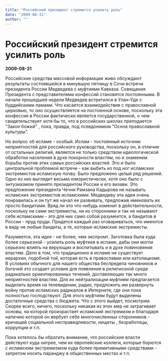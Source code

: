 ```yaml
---
title: "Российский президент стремится усилить роль"
date: "2009-08-31"
author: ""
---
```


# Российский президент стремится усилить роль

**2009-08-31** 

Российские средства массовой информации живо обсуждают результаты состоявшейся в минувшую пятницу в Сочи встречи президента России Медведева с муфтиями Кавказа. Совещания Президента с представителями конфессий становятся постоянными. В начали прошедшей недели Медведев встретился в Улан-Уде с буддийскими ламами. Что касается взаимодействия с православной церковью, то оно осуществляется на постоянной основе, поскольку эта конфессия в России фактически является государственной, о чем свидетельствует хотя бы то, что в российских школах преподается "Закон божий" , пока, правда, под псевдонимом "Основ православной культуры".

Но вопрос об исламе - особый. Ислам - постоянный источник неприятностей для российского руководства, поскольку он, в отличие от остальных религий, является не только средством идеологической обработки населения в духе покорности властям, но и знаменем борьбы против этих самых российских властей. Это и было центральной проблемой встречи - как выбить из под ног исламских экстремистов исламскую почву. Было предложено целый ряд решений. Одно из них выглядит весьма юмористически, хотя оно было с энтузиазмом принято президентом России и его визави. Это предложение президента Чечни Рамзана Кадырова не называть исламских экстремистов исламскими. Медведеву эта идея очень понравилась и он тут же начал ее развивать, предложив именовать их просто бандитами. Вряд ли это что нибудь изменит в действительности, поскольку ни сами экстремисты, ни их сторонники и так не называют себя исламскими - это для них само собой разумеется, а бандитов в России - пруд пруди. Придется каждый раз оговариваться, что имеются в виду не любые бандиты, а те, которые исламские экстремисты.

Разумеется, эта идея - не более, чем экспромт. Заготовка была куда более серьезной - усилить роль муфтиев в исламе, дабы они могли серьезно влиять на верующих и воспитывать и в духе повиновения властям. Дело в том, что традиционно в исламе не существует иерархии, подобной той, которая есть в православии или католицизме. В условиях обычного для нашего общества беспредела чиновников и богачей это создает условия для появления в религиозной среде радикально ориентированных течений, доставляющих так много неприятностей властям. Для их нейтрализации муфтиям предлагается выделить время на телевидении, радио, предложить им развернуть войну против исламских радикалов в Интернете, где они пока полностью господствуют. Для этого муфтиям будут выделены достаточные средства с бюджета. Что с этого выйдет, посмотрим. Скорее всего, ничего, поскольку никакая из этих мер не затрагивает основы, на которой произрастает исламский экстремизм и благодаря наличию которой он вербует себе многочисленных сторонников - кричащей социальной несправедливости, нищеты , безработицы, коррупции и т.п.

Пока хотелось бы обратить внимание, что российские власти действуют куда хитрее, чем их европейские коллеги, которые борются с исламским экстремизмом куда более примитивными средствами - запретом носить паранджу в общественных местах и т.п.